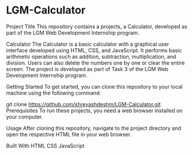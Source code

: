 # LGM-Calculator
Project Title
This repository contains a projects, a Calculator, developed as part of the LGM Web Development Internship program.

Calculator
The Calculator is a basic calculator with a graphical user interface developed using HTML, CSS, and JavaScript. It performs basic arithmetic operations such as addition, subtraction, multiplication, and division. Users can also delete the numbers one by one or clear the entire screen. The project is developed as part of Task 3 of the LGM Web Development Internship program.

Getting Started
To get started, you can clone this repository to your local machine using the following command:

git clone https://github.com/shreyashdeshm/LGM-Calculator.git
Prerequisites
To run these projects, you need a web browser installed on your computer.

Usage
After cloning this repository, navigate to the project directory and open the respective HTML file in your web browser.

Built With
HTML
CSS
JavaScript
